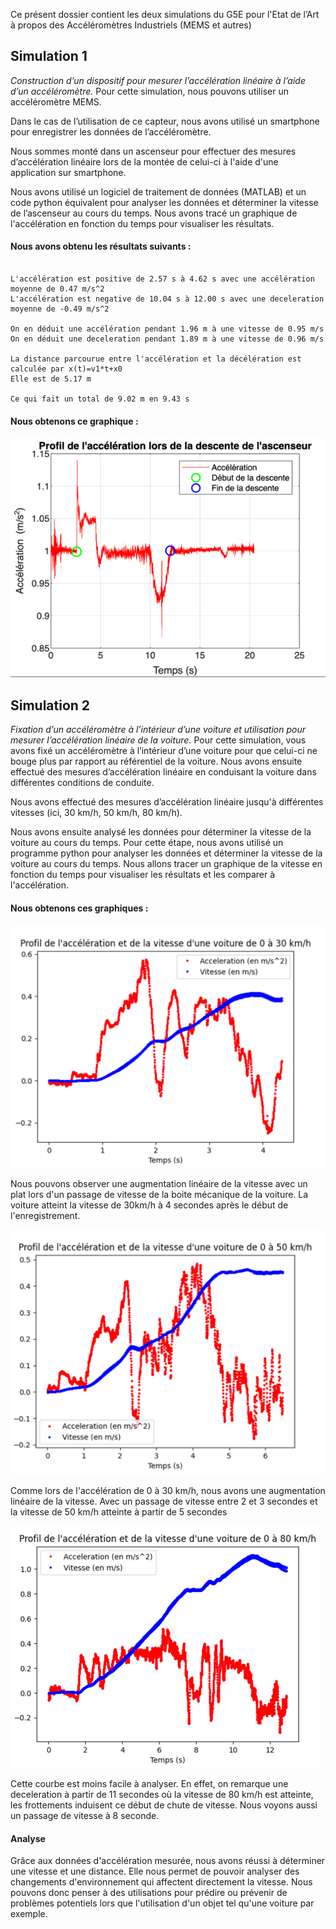 Ce présent dossier contient les deux simulations du G5E pour l'Etat de l’Art à propos des Accéléromètres Industriels (MEMS et autres)

## Simulation 1

_Construction d’un dispositif pour mesurer l’accélération linéaire à l’aide d’un
accéléromètre._ Pour cette simulation, nous pouvons utiliser un accéléromètre
MEMS. 

Dans le cas de l’utilisation de ce capteur, nous avons utilisé un smartphone pour enregistrer les données de l’accéléromètre.

Nous sommes monté dans un ascenseur pour effectuer des mesures d’accélération linéaire lors de la montée de celui-ci à l'aide d'une application sur smartphone.

Nous avons utilisé un logiciel de traitement de données (MATLAB) et un code python équivalent pour analyser les données et déterminer la vitesse de l’ascenseur au cours
du temps. Nous avons tracé un graphique de l'accélération en fonction du temps pour visualiser les résultats.

#### Nous avons obtenu les résultats suivants :

```

L'accélération est positive de 2.57 s à 4.62 s avec une accélération moyenne de 0.47 m/s^2
L'accélération est negative de 10.04 s à 12.00 s avec une deceleration moyenne de -0.49 m/s^2

On en déduit une accélération pendant 1.96 m à une vitesse de 0.95 m/s
On en déduit une deceleration pendant 1.89 m à une vitesse de 0.96 m/s

La distance parcourue entre l'accélération et la décélération est calculée par x(t)=v1*t+x0
Elle est de 5.17 m

Ce qui fait un total de 9.02 m en 9.43 s

```
#### Nous obtenons ce graphique :

![img.png](img/ascenseur.png)

## Simulation 2

_Fixation d’un accéléromètre à l’intérieur d’une voiture et utilisation pour mesurer
l’accélération linéaire de la voiture._ Pour cette simulation, vous avons fixé un
accéléromètre à l’intérieur d’une voiture pour que celui-ci ne bouge plus par
rapport au référentiel de la voiture. Nous avons ensuite effectué des mesures
d’accélération linéaire en conduisant la voiture dans différentes conditions de
conduite.

Nous avons effectué des mesures d’accélération linéaire jusqu'à différentes vitesses (ici, 30 km/h, 50 km/h, 80 km/h).

Nous avons ensuite analysé les données pour déterminer la vitesse de la voiture au cours du temps.
Pour cette étape, nous avons utilisé un programme python pour analyser les données et déterminer la vitesse de la voiture au cours
du temps. Nous allons tracer un graphique de la vitesse en fonction du temps
pour visualiser les résultats et les comparer à l'accélération.

#### Nous obtenons ces graphiques :

![img.png](img/30.png)

Nous pouvons observer une augmentation linéaire de la vitesse avec un plat lors d'un passage de vitesse de la boite mécanique de la voiture.
La voiture atteint la vitesse de 30km/h à 4 secondes après le début de l'enregistrement.

![img_1.png](img/50.png)

Comme lors de l'accélération de 0 à 30 km/h, nous avons une augmentation linéaire de la vitesse.
Avec un passage de vitesse entre 2 et 3 secondes et la vitesse de 50 km/h atteinte à partir de 5 secondes


![img_2.png](img/80.png)

Cette courbe est moins facile à analyser. En effet, on remarque une deceleration à partir de 11 secondes où la vitesse de 80 km/h est atteinte, les frottements induisent ce début de chute de vitesse.
Nous voyons aussi un passage de vitesse à 8 seconde.

#### Analyse

Grâce aux données d'accélération mesurée, nous avons réussi à déterminer une vitesse et une distance.
Elle nous permet de pouvoir analyser des changements d'environnement qui affectent directement la vitesse.
Nous pouvons donc penser à des utilisations pour prédire ou prévenir de problèmes potentiels lors que l'utilisation d'un objet tel qu'une voiture par exemple.
